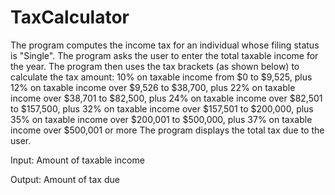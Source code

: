 # TaxCalculator

The program computes the income tax for an individual whose filing status is "Single". The program asks the user to enter the total taxable income for the year. The program then uses the tax brackets (as shown below) to calculate the tax amount:
    10% on taxable income from $0 to $9,525, plus
    12% on taxable income over $9,526 to $38,700, plus
    22% on taxable income over $38,701 to $82,500, plus
    24% on taxable income over $82,501 to $157,500, plus
    32% on taxable income over $157,501 to $200,000, plus
    35% on taxable income over $200,001 to $500,000, plus
    37% on taxable income over $500,001 or more
The program displays the total tax due to the user.

Input: Amount of taxable income

Output: Amount of tax due
